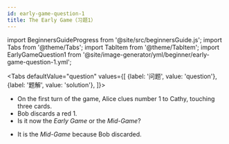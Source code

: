 ```yaml
---
id: early-game-question-1
title: The Early Game（习题1）
---
```


import BeginnersGuideProgress from '@site/src/beginnersGuide.js';
import Tabs from '@theme/Tabs';
import TabItem from '@theme/TabItem';
import EarlyGameQuestion1 from '@site/image-generator/yml/beginner/early-game-question-1.yml';

<BeginnersGuideProgress id="early-game-question-1" />

<!-- lint disable no-undefined-references -->

<Tabs
  defaultValue="question"
  values={[
    {label: '问题', value: 'question'},
    {label: '题解', value: 'solution'},
  ]}>
<TabItem value="question">

- On the first turn of the game, Alice clues number 1 to Cathy, touching three cards.
- Bob discards a red 1.
- Is it now the *Early Game* or the *Mid-Game*?

</TabItem>
<TabItem value="solution">

- It is the *Mid-Game* because Bob discarded.

</TabItem>
</Tabs>

<EarlyGameQuestion1 />
